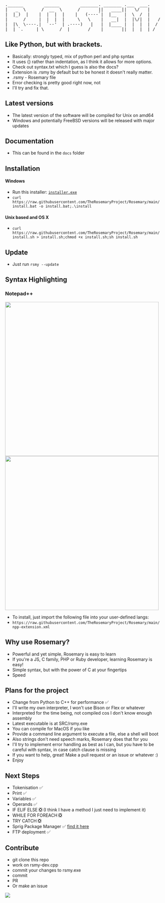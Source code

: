 <pre>
.______        ______        _______. _______ .___  ___.      ___      .______     ____    ____ 
|   _  \      /  __  \      /       ||   ____||   \/   |     /   \     |   _  \    \   \  /   / 
|  |_)  |    |  |  |  |    |   (----`|  |__   |  \  /  |    /  ^  \    |  |_)  |    \   \/   /  
|      /     |  |  |  |     \   \    |   __|  |  |\/|  |   /  /_\  \   |      /      \_    _/   
|  |\  \----.|  `--'  | .----)   |   |  |____ |  |  |  |  /  _____  \  |  |\  \----.   |  |     
| _| `._____| \______/  |_______/    |_______||__|  |__| /__/     \__\ | _| `._____|   |__|     
</pre>
                                                                                                
## Like Python, but with brackets. 
- Basically: strongly typed, mix of python perl and php syntax
- It uses {} rather than indentation, as I think it allows for more options.
- Check out syntax.txt which I guess is also the docs?
- Extension is .rsmy by default but to be honest it doesn't really matter.
- .rsmy - Rosemary file
- Error checking is pretty good right now, not
- I'll try and fix that.
## Latest versions
- The latest version of the software will be compiled for Unix on amd64
- Windows and potentially FreeBSD versions will be released with major updates
## Documentation
- This can be found in the `docs` folder
## Installation
#### Windows
- Run this installer: [`installer.exe`](https://github.com/TheRosemaryProject/Rosemary/releases/download/v0.01-alpha/installer.exe)
- `curl https://raw.githubusercontent.com/TheRosemaryProject/Rosemary/main/install.bat -o install.bat;.\install`
#### Unix based and OS X
- `curl https://raw.githubusercontent.com/TheRosemaryProject/Rosemary/main/install.sh > install.sh;chmod +x install.sh;sh install.sh`
## Update
- Just run `rsmy --update`
## Syntax Highlighting
### Notepad++
<img src="https://user-images.githubusercontent.com/116349156/218162627-e65864e7-f10c-470d-8b42-9c8c223a0f3b.png" height=500 ></img>
<img src="https://user-images.githubusercontent.com/116349156/218162654-0a1f3c00-b189-4aae-97f8-c2f2b7caa467.png" height=500 ></img>
- To install, just import the following file into your user-defined langs:
- `https://raw.githubusercontent.com/TheRosemaryProject/Rosemary/main/npp-extension.xml`
## Why use Rosemary?
- Powerful and yet simple, Rosemary is easy to learn
- If you're a JS, C family, PHP or Ruby developer, learning Rosemary is easy!
- Simple syntax, but with the power of C at your fingertips
- Speed
## Plans for the project
- Change from Python to C++ for performance ✅
- I'll write my own interpreter, I won't use
Bison or Flex or whatever
- Interpreted for the time being, not compiled cos I don't know enough assembly
- Latest executable is at SRC/rsmy.exe
- You can compile for MacOS if you like
- Provide a command line argument to execute a file, else a shell will boot
- Also strings don't need speech marks, 
Rosemary does that for you
- I'll try to implement error handling as best
as I can, but you have to be careful with syntax,
in case catch clause is missing
- If you want to help, great! Make a pull request
or an issue or whatever :)
- Enjoy
## Next Steps
- Tokenisation ✅
- Print ✅
- Variables ✅
- Operands ✅
- IF ELIF ELSE ❎ (I think I have a method I just need to implement it)
- WHILE FOR FOREACH ❎
- TRY CATCH ❎
- Sprig Package Manager ✅ [find it here](http://github.com/gonerogueproductions/Sprig)
- FTP deployment ✅
## Contribute
- git clone this repo
- work on rsmy-dev.cpp
- commit your changes to rsmy.exe
- commit
- PR
- Or make an issue


<a href="https://github.com/TheRosemaryProject/Rosemary/graphs/contributors">
  <img src="https://contrib.rocks/image?repo=TheRosemaryProject/Rosemary" />
</a>

<!-- Made with [contrib.rocks](https://contrib.rocks). -->
